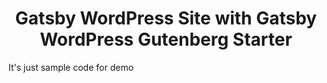 <h1 align="center">
  Gatsby WordPress Site with Gatsby WordPress Gutenberg Starter
</h1>
<p>
It's just sample code for demo</p>
